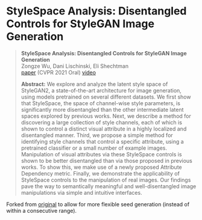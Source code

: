 # StyleSpace Analysis: Disentangled Controls for StyleGAN Image Generation 

> **StyleSpace Analysis: Disentangled Controls for StyleGAN Image Generation**<br>
Zongze Wu, Dani Lischinski, Eli Shechtman <br>
> [paper](https://arxiv.org/abs/2011.12799) (CVPR 2021 Oral) 
> [video](https://youtu.be/U7qRotRGr1w)
>
>**Abstract:** We explore and analyze the latent style space of StyleGAN2, a state-of-the-art architecture for image generation, using models pretrained on several different datasets. We first show that StyleSpace, the space of channel-wise style parameters, is significantly more disentangled than the other intermediate latent spaces explored by previous works. Next, we describe a method for discovering a large collection of style channels, each of which is shown to control a distinct visual attribute in a highly localized and disentangled manner. Third, we propose a simple method for identifying style channels that control a specific attribute, using a pretrained classifier or a small number of example images. Manipulation of visual attributes via these StyleSpace controls is shown to be better disentangled than via those proposed in previous works. To show this, we make use of a newly proposed Attribute Dependency metric. Finally, we demonstrate the applicability of StyleSpace controls to the manipulation of real images. Our findings pave the way to semantically meaningful and well-disentangled image manipulations via simple and intuitive interfaces.

Forked from [original](https://github.com/betterze/StyleSpace) to allow for more flexible seed generation (instead of within a consecutive range).